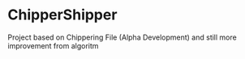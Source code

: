 # ChipperShipper

Project based on Chippering File (Alpha Development) and still more improvement from algoritm
